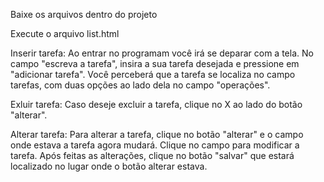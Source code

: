 Baixe os arquivos dentro do projeto

Execute o arquivo list.html

Inserir tarefa:
Ao entrar no programam você irá se deparar com a tela. No campo "escreva a tarefa", insira a sua tarefa desejada e pressione em "adicionar tarefa". Você perceberá que a tarefa se localiza no campo tarefas, com duas opções ao lado dela no campo "operações".

Exluir tarefa:
Caso deseje excluir a tarefa, clique no X ao lado do botão "alterar".

Alterar tarefa:
Para alterar a tarefa, clique no botão "alterar" e o campo onde estava a tarefa agora mudará. Clique no campo para modificar a tarefa. Após feitas as alterações, clique no botão "salvar" que estará localizado no lugar onde o botão alterar estava.

